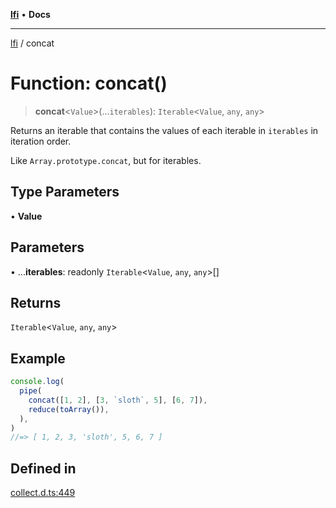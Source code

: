 [**lfi**](../readme.md) • **Docs**

***

[lfi](../globals.md) / concat

# Function: concat()

> **concat**\<`Value`\>(...`iterables`): `Iterable`\<`Value`, `any`, `any`\>

Returns an iterable that contains the values of each iterable in `iterables`
in iteration order.

Like `Array.prototype.concat`, but for iterables.

## Type Parameters

• **Value**

## Parameters

• ...**iterables**: readonly `Iterable`\<`Value`, `any`, `any`\>[]

## Returns

`Iterable`\<`Value`, `any`, `any`\>

## Example

```js
console.log(
  pipe(
    concat([1, 2], [3, `sloth`, 5], [6, 7]),
    reduce(toArray()),
  ),
)
//=> [ 1, 2, 3, 'sloth', 5, 6, 7 ]
```

## Defined in

[collect.d.ts:449](https://github.com/TomerAberbach/lfi/blob/d7a0f90dd72245d6efd6bd97c58a78b3f3028f25/src/operations/collect.d.ts#L449)
